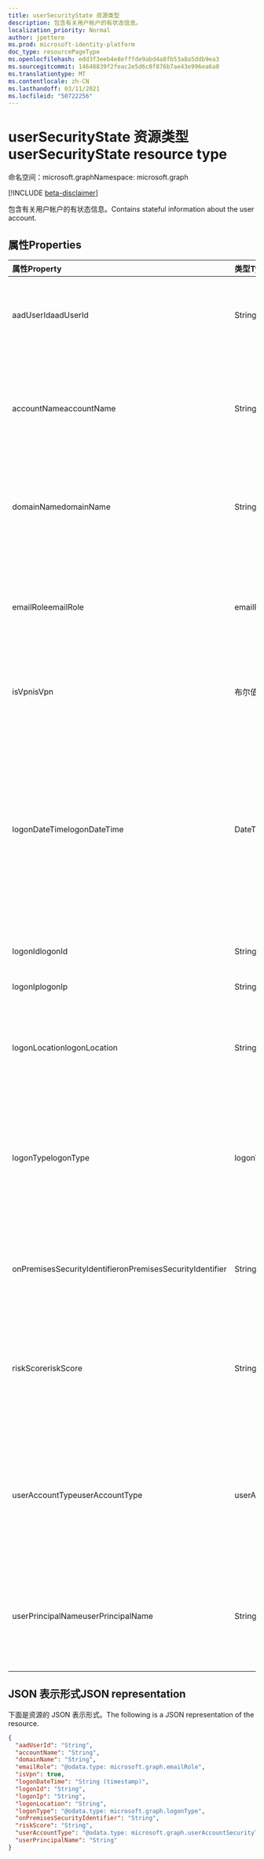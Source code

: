 ```yaml
---
title: userSecurityState 资源类型
description: 包含有关用户帐户的有状态信息。
localization_priority: Normal
author: jpettere
ms.prod: microsoft-identity-platform
doc_type: resourcePageType
ms.openlocfilehash: edd3f3eeb4e8efffde9abd4a8fb53a8a5ddb9ea3
ms.sourcegitcommit: 14648839f2feac2e5d6c8f876b7ae43e996ea6a0
ms.translationtype: MT
ms.contentlocale: zh-CN
ms.lasthandoff: 03/11/2021
ms.locfileid: "50722256"
---
```

# <a name="usersecuritystate-resource-type"></a><span data-ttu-id="05e11-103">userSecurityState 资源类型</span><span class="sxs-lookup"><span data-stu-id="05e11-103">userSecurityState resource type</span></span>

<span data-ttu-id="05e11-104">命名空间：microsoft.graph</span><span class="sxs-lookup"><span data-stu-id="05e11-104">Namespace: microsoft.graph</span></span>

 [!INCLUDE [beta-disclaimer](../../includes/beta-disclaimer.md)]

<span data-ttu-id="05e11-105">包含有关用户帐户的有状态信息。</span><span class="sxs-lookup"><span data-stu-id="05e11-105">Contains stateful information about the user account.</span></span>

## <a name="properties"></a><span data-ttu-id="05e11-106">属性</span><span class="sxs-lookup"><span data-stu-id="05e11-106">Properties</span></span>

| <span data-ttu-id="05e11-107">属性</span><span class="sxs-lookup"><span data-stu-id="05e11-107">Property</span></span>   | <span data-ttu-id="05e11-108">类型</span><span class="sxs-lookup"><span data-stu-id="05e11-108">Type</span></span> |<span data-ttu-id="05e11-109">说明</span><span class="sxs-lookup"><span data-stu-id="05e11-109">Description</span></span>|
|:---------------|:--------|:----------|
|<span data-ttu-id="05e11-110">aadUserId</span><span class="sxs-lookup"><span data-stu-id="05e11-110">aadUserId</span></span>|<span data-ttu-id="05e11-111">String</span><span class="sxs-lookup"><span data-stu-id="05e11-111">String</span></span>|<span data-ttu-id="05e11-112">AAD 用户对象标识符 (GUID) - 表示物理/多帐户用户实体。</span><span class="sxs-lookup"><span data-stu-id="05e11-112">AAD User object identifier (GUID) - represents the physical/multi-account user entity.</span></span>|
|<span data-ttu-id="05e11-113">accountName</span><span class="sxs-lookup"><span data-stu-id="05e11-113">accountName</span></span>|<span data-ttu-id="05e11-114">String</span><span class="sxs-lookup"><span data-stu-id="05e11-114">String</span></span>|<span data-ttu-id="05e11-115">没有 Active Directory 域或 DNS 域 (用户帐户的帐户) - (也称为 `mailNickName`) 。</span><span class="sxs-lookup"><span data-stu-id="05e11-115">Account name of user account (without Active Directory domain or DNS domain) - (also called `mailNickName`).</span></span>|
|<span data-ttu-id="05e11-116">domainName</span><span class="sxs-lookup"><span data-stu-id="05e11-116">domainName</span></span>|<span data-ttu-id="05e11-117">String</span><span class="sxs-lookup"><span data-stu-id="05e11-117">String</span></span>|<span data-ttu-id="05e11-118">用户帐户的 NetBIOS/Active Directory (，即域\帐户) 。</span><span class="sxs-lookup"><span data-stu-id="05e11-118">NetBIOS/Active Directory domain of user account (that is, domain\account format).</span></span>|
|<span data-ttu-id="05e11-119">emailRole</span><span class="sxs-lookup"><span data-stu-id="05e11-119">emailRole</span></span>|<span data-ttu-id="05e11-120">emailRole</span><span class="sxs-lookup"><span data-stu-id="05e11-120">emailRole</span></span>|<span data-ttu-id="05e11-121">对于电子邮件相关警报 - 用户帐户的电子邮件"角色"。</span><span class="sxs-lookup"><span data-stu-id="05e11-121">For email-related alerts - user account's email 'role'.</span></span> <span data-ttu-id="05e11-122">可取值为：`unknown`、`sender`、`recipient`。</span><span class="sxs-lookup"><span data-stu-id="05e11-122">Possible values are: `unknown`, `sender`, `recipient`.</span></span>|
|<span data-ttu-id="05e11-123">isVpn</span><span class="sxs-lookup"><span data-stu-id="05e11-123">isVpn</span></span>|<span data-ttu-id="05e11-124">布尔值</span><span class="sxs-lookup"><span data-stu-id="05e11-124">Boolean</span></span>|<span data-ttu-id="05e11-125">指示用户是否通过 VPN 登录。</span><span class="sxs-lookup"><span data-stu-id="05e11-125">Indicates whether the user logged on through a VPN.</span></span>|
|<span data-ttu-id="05e11-126">logonDateTime</span><span class="sxs-lookup"><span data-stu-id="05e11-126">logonDateTime</span></span>|<span data-ttu-id="05e11-127">DateTimeOffset</span><span class="sxs-lookup"><span data-stu-id="05e11-127">DateTimeOffset</span></span>|<span data-ttu-id="05e11-128">登录发生的时间。</span><span class="sxs-lookup"><span data-stu-id="05e11-128">Time at which the sign-in occurred.</span></span> <span data-ttu-id="05e11-129">时间戳类型表示采用 ISO 8601 格式的日期和时间信息，始终采用 UTC 时区。</span><span class="sxs-lookup"><span data-stu-id="05e11-129">The Timestamp type represents date and time information using ISO 8601 format and is always in UTC time.</span></span> <span data-ttu-id="05e11-130">例如，2014 年 1 月 1 日午夜 UTC 为 `2014-01-01T00:00:00Z`。</span><span class="sxs-lookup"><span data-stu-id="05e11-130">For example, midnight UTC on Jan 1, 2014 is `2014-01-01T00:00:00Z`.</span></span>|
|<span data-ttu-id="05e11-131">logonId</span><span class="sxs-lookup"><span data-stu-id="05e11-131">logonId</span></span>|<span data-ttu-id="05e11-132">String</span><span class="sxs-lookup"><span data-stu-id="05e11-132">String</span></span>|<span data-ttu-id="05e11-133">用户登录 ID。</span><span class="sxs-lookup"><span data-stu-id="05e11-133">User sign-in ID.</span></span>|
|<span data-ttu-id="05e11-134">logonIp</span><span class="sxs-lookup"><span data-stu-id="05e11-134">logonIp</span></span>|<span data-ttu-id="05e11-135">String</span><span class="sxs-lookup"><span data-stu-id="05e11-135">String</span></span>|<span data-ttu-id="05e11-136">IP 地址源自的登录请求。</span><span class="sxs-lookup"><span data-stu-id="05e11-136">IP Address the sign-in request originated from.</span></span>|
|<span data-ttu-id="05e11-137">logonLocation</span><span class="sxs-lookup"><span data-stu-id="05e11-137">logonLocation</span></span>|<span data-ttu-id="05e11-138">String</span><span class="sxs-lookup"><span data-stu-id="05e11-138">String</span></span>|<span data-ttu-id="05e11-139">位置 (与此) 登录事件关联的 IP 地址映射。</span><span class="sxs-lookup"><span data-stu-id="05e11-139">Location (by IP address mapping) associated with a user sign-in event by this user.</span></span>|
|<span data-ttu-id="05e11-140">logonType</span><span class="sxs-lookup"><span data-stu-id="05e11-140">logonType</span></span>|<span data-ttu-id="05e11-141">logonType</span><span class="sxs-lookup"><span data-stu-id="05e11-141">logonType</span></span>|<span data-ttu-id="05e11-142">用户登录方法。</span><span class="sxs-lookup"><span data-stu-id="05e11-142">Method of user sign in.</span></span> <span data-ttu-id="05e11-143">可取值为：`unknown`、`interactive`、`remoteInteractive`、`network`、`batch`、`service`。</span><span class="sxs-lookup"><span data-stu-id="05e11-143">Possible values are: `unknown`, `interactive`, `remoteInteractive`, `network`, `batch`, `service`.</span></span>|
|<span data-ttu-id="05e11-144">onPremisesSecurityIdentifier</span><span class="sxs-lookup"><span data-stu-id="05e11-144">onPremisesSecurityIdentifier</span></span>|<span data-ttu-id="05e11-145">String</span><span class="sxs-lookup"><span data-stu-id="05e11-145">String</span></span>|<span data-ttu-id="05e11-146">Active Directory (本地) 安全标识符 (SID) 用户的 SID。</span><span class="sxs-lookup"><span data-stu-id="05e11-146">Active Directory (on-premises) Security Identifier (SID) of the user.</span></span>|
|<span data-ttu-id="05e11-147">riskScore</span><span class="sxs-lookup"><span data-stu-id="05e11-147">riskScore</span></span>|<span data-ttu-id="05e11-148">String</span><span class="sxs-lookup"><span data-stu-id="05e11-148">String</span></span>|<span data-ttu-id="05e11-149">用户帐户的提供程序生成/计算的风险评分。</span><span class="sxs-lookup"><span data-stu-id="05e11-149">Provider-generated/calculated risk score of the user account.</span></span> <span data-ttu-id="05e11-150">建议的值范围为 0-1，等于百分比。</span><span class="sxs-lookup"><span data-stu-id="05e11-150">Recommended value range of 0-1, which equates to a percentage.</span></span>|
|<span data-ttu-id="05e11-151">userAccountType</span><span class="sxs-lookup"><span data-stu-id="05e11-151">userAccountType</span></span>|<span data-ttu-id="05e11-152">userAccountSecurityType</span><span class="sxs-lookup"><span data-stu-id="05e11-152">userAccountSecurityType</span></span>|<span data-ttu-id="05e11-153">用户帐户类型 (Windows 定义) 组成员身份类型。</span><span class="sxs-lookup"><span data-stu-id="05e11-153">User account type (group membership), per Windows definition.</span></span> <span data-ttu-id="05e11-154">可取值为：`unknown`、`standard`、`power`、`administrator`。</span><span class="sxs-lookup"><span data-stu-id="05e11-154">Possible values are: `unknown`, `standard`, `power`, `administrator`.</span></span>|
|<span data-ttu-id="05e11-155">userPrincipalName</span><span class="sxs-lookup"><span data-stu-id="05e11-155">userPrincipalName</span></span>|<span data-ttu-id="05e11-156">String</span><span class="sxs-lookup"><span data-stu-id="05e11-156">String</span></span>|<span data-ttu-id="05e11-157">用户登录名 - internet 格式： (用户帐户名称) @ (用户帐户 DNS 域名) 。</span><span class="sxs-lookup"><span data-stu-id="05e11-157">User sign-in name - internet format: (user account name)@(user account DNS domain name).</span></span>|

## <a name="json-representation"></a><span data-ttu-id="05e11-158">JSON 表示形式</span><span class="sxs-lookup"><span data-stu-id="05e11-158">JSON representation</span></span>

<span data-ttu-id="05e11-159">下面是资源的 JSON 表示形式。</span><span class="sxs-lookup"><span data-stu-id="05e11-159">The following is a JSON representation of the resource.</span></span>

<!-- {
  "blockType": "resource",
  "optionalProperties": [

  ],
  "@odata.type": "microsoft.graph.userSecurityState"
}-->

```json
{
  "aadUserId": "String",
  "accountName": "String",
  "domainName": "String",
  "emailRole": "@odata.type: microsoft.graph.emailRole",
  "isVpn": true,
  "logonDateTime": "String (timestamp)",
  "logonId": "String",
  "logonIp": "String",
  "logonLocation": "String",
  "logonType": "@odata.type: microsoft.graph.logonType",
  "onPremisesSecurityIdentifier": "String",
  "riskScore": "String",
  "userAccountType": "@odata.type: microsoft.graph.userAccountSecurityType",
  "userPrincipalName": "String"
}

```

<!-- uuid: 8fcb5dbc-d5aa-4681-8e31-b001d5168d79
2015-10-25 14:57:30 UTC -->
<!--
{
  "type": "#page.annotation",
  "description": "userSecurityState resource",
  "keywords": "",
  "section": "documentation",
  "tocPath": "",
  "suppressions": []
}
-->


